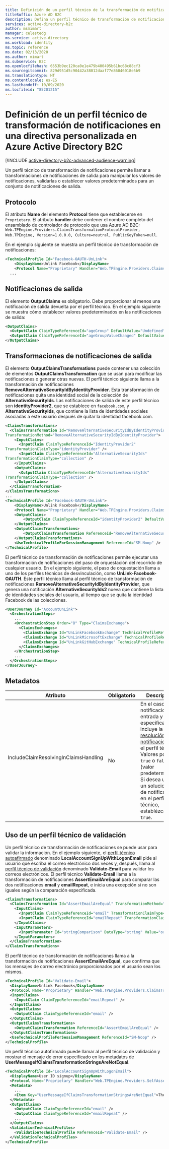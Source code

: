 ```yaml
---
title: Definición de un perfil técnico de la transformación de notificaciones
titleSuffix: Azure AD B2C
description: Defina un perfil técnico de transformación de notificaciones en una directiva personalizada en Azure Active Directory B2C.
services: active-directory-b2c
author: msmimart
manager: celestedg
ms.service: active-directory
ms.workload: identity
ms.topic: reference
ms.date: 02/13/2020
ms.author: mimart
ms.subservice: B2C
ms.openlocfilehash: 6553b9ec120ca0e1e479b400495b61bc68c88cf3
ms.sourcegitcommit: 829d951d5c90442a38012daaf77e86046018e5b9
ms.translationtype: HT
ms.contentlocale: es-ES
ms.lasthandoff: 10/09/2020
ms.locfileid: "85201215"
---
```

# <a name="define-a-claims-transformation-technical-profile-in-an-azure-active-directory-b2c-custom-policy"></a>Definición de un perfil técnico de transformación de notificaciones en una directiva personalizada en Azure Active Directory B2C

[!INCLUDE [active-directory-b2c-advanced-audience-warning](../../includes/active-directory-b2c-advanced-audience-warning.md)]

Un perfil técnico de transformación de notificaciones permite llamar a transformaciones de notificaciones de salida para manipular los valores de notificaciones, validarlas o establecer valores predeterminados para un conjunto de notificaciones de salida.

## <a name="protocol"></a>Protocolo

El atributo **Name** del elemento **Protocol** tiene que establecerse en `Proprietary`. El atributo **handler** debe contener el nombre completo del ensamblado de controlador de protocolo que usa Azure AD B2C: `Web.TPEngine.Providers.ClaimsTransformationProtocolProvider, Web.TPEngine, Version=1.0.0.0, Culture=neutral, PublicKeyToken=null`.

En el ejemplo siguiente se muestra un perfil técnico de transformación de notificaciones:

```xml
<TechnicalProfile Id="Facebook-OAUTH-UnLink">
    <DisplayName>Unlink Facebook</DisplayName>
    <Protocol Name="Proprietary" Handler="Web.TPEngine.Providers.ClaimsTransformationProtocolProvider, Web.TPEngine, Version=1.0.0.0, Culture=neutral, PublicKeyToken=null" />
  ...
```

## <a name="output-claims"></a>Notificaciones de salida

El elemento **OutputClaims** es obligatorio. Debe proporcionar al menos una notificación de salida devuelta por el perfil técnico. En el ejemplo siguiente se muestra cómo establecer valores predeterminados en las notificaciones de salida:

```xml
<OutputClaims>
  <OutputClaim ClaimTypeReferenceId="ageGroup" DefaultValue="Undefined" />
  <OutputClaim ClaimTypeReferenceId="ageGroupValueChanged" DefaultValue="false" />
</OutputClaims>
```

## <a name="output-claims-transformations"></a>Transformaciones de notificaciones de salida

El elemento **OutputClaimsTransformations** puede contener una colección de elementos **OutputClaimsTransformation** que se usan para modificar las notificaciones o generar otras nuevas. El perfil técnico siguiente llama a la transformación de notificaciones **RemoveAlternativeSecurityIdByIdentityProvider**. Esta transformación de notificaciones quita una identidad social de la colección de **AlternativeSecurityIds**. Las notificaciones de salida de este perfil técnico son **identityProvider2**, que se establece en `facebook.com`, y **AlternativeSecurityIds**, que contiene la lista de identidades sociales asociadas a este usuario después de quitar la identidad facebook.com.

```xml
<ClaimsTransformations>
  <ClaimsTransformation Id="RemoveAlternativeSecurityIdByIdentityProvider"
TransformationMethod="RemoveAlternativeSecurityIdByIdentityProvider">
    <InputClaims>
      <InputClaim ClaimTypeReferenceId="IdentityProvider2"
TransformationClaimType="identityProvider" />
      <InputClaim ClaimTypeReferenceId="AlternativeSecurityIds"
TransformationClaimType="collection" />
    </InputClaims>
    <OutputClaims>
      <OutputClaim ClaimTypeReferenceId="AlternativeSecurityIds"
TransformationClaimType="collection" />
    </OutputClaims>
  </ClaimsTransformation>
</ClaimsTransformations>
...
<TechnicalProfile Id="Facebook-OAUTH-UnLink">
    <DisplayName>Unlink Facebook</DisplayName>
    <Protocol Name="Proprietary" Handler="Web.TPEngine.Providers.ClaimsTransformationProtocolProvider, Web.TPEngine, Version=1.0.0.0, Culture=neutral, PublicKeyToken=null" />
    <OutputClaims>
        <OutputClaim ClaimTypeReferenceId="identityProvider2" DefaultValue="facebook.com" AlwaysUseDefaultValue="true" />
    </OutputClaims>
    <OutputClaimsTransformations>
        <OutputClaimsTransformation ReferenceId="RemoveAlternativeSecurityIdByIdentityProvider" />
    </OutputClaimsTransformations>
    <UseTechnicalProfileForSessionManagement ReferenceId="SM-Noop" />
</TechnicalProfile>
```

El perfil técnico de transformación de notificaciones permite ejecutar una transformación de notificaciones del paso de orquestación del recorrido de cualquier usuario. En el ejemplo siguiente, el paso de orquestación llama a uno de los perfiles técnicos de desvinculación, como **UnLink-Facebook-OAUTH**. Este perfil técnico llama al perfil técnico de transformación de notificaciones **RemoveAlternativeSecurityIdByIdentityProvider**, que genera una notificación **AlternativeSecurityIds2** nueva que contiene la lista de identidades sociales del usuario, al tiempo que se quita la identidad Facebook de las colecciones.

```xml
<UserJourney Id="AccountUnLink">
  <OrchestrationSteps>
    ...
    <OrchestrationStep Order="8" Type="ClaimsExchange">
      <ClaimsExchanges>
        <ClaimsExchange Id="UnLinkFacebookExchange" TechnicalProfileReferenceId="UnLink-Facebook-OAUTH" />
        <ClaimsExchange Id="UnLinkMicrosoftExchange" TechnicalProfileReferenceId="UnLink-Microsoft-OAUTH" />
        <ClaimsExchange Id="UnLinkGitHubExchange" TechnicalProfileReferenceId="UnLink-GitHub-OAUTH" />
      </ClaimsExchanges>
    </OrchestrationStep>
    ...
  </OrchestrationSteps>
</UserJourney>
```

## <a name="metadata"></a>Metadatos

| Atributo | Obligatorio | Descripción |
| --------- | -------- | ----------- |
| IncludeClaimResolvingInClaimsHandling  | No | En el caso de las notificaciones de entrada y salida, especifica si se incluye la [resolución de notificaciones](claim-resolver-overview.md) en el perfil técnico. Valores posibles: `true` o `false`  (valor predeterminado). Si desea utilizar un solucionador de notificaciones en el perfil técnico, establézcalo en `true`. |

## <a name="use-a-validation-technical-profile"></a>Uso de un perfil técnico de validación

Un perfil técnico de transformación de notificaciones se puede usar para validar la información. En el ejemplo siguiente, el [perfil técnico autoafirmado](self-asserted-technical-profile.md) denominado **LocalAccountSignUpWithLogonEmail** pide al usuario que escriba el correo electrónico dos veces y, después, llama al [perfil técnico de validación](validation-technical-profile.md) denominado **Validate-Email** para validar los correos electrónicos. El perfil técnico **Validate-Email** llama a la transformación de notificaciones **AssertEmailAreEqual** para comparar las dos notificaciones **email** y **emailRepeat**, e inicia una excepción si no son iguales según la comparación especificada.

```xml
<ClaimsTransformations>
  <ClaimsTransformation Id="AssertEmailAreEqual" TransformationMethod="AssertStringClaimsAreEqual">
    <InputClaims>
      <InputClaim ClaimTypeReferenceId="email" TransformationClaimType="inputClaim1" />
      <InputClaim ClaimTypeReferenceId="emailRepeat" TransformationClaimType="inputClaim2" />
    </InputClaims>
    <InputParameters>
      <InputParameter Id="stringComparison" DataType="string" Value="ordinalIgnoreCase" />
    </InputParameters>
  </ClaimsTransformation>
</ClaimsTransformations>
```

El perfil técnico de transformación de notificaciones llama a la transformación de notificaciones **AssertEmailAreEqual**, que confirma que los mensajes de correo electrónico proporcionados por el usuario sean los mismos.

```xml
<TechnicalProfile Id="Validate-Email">
  <DisplayName>Unlink Facebook</DisplayName>
  <Protocol Name="Proprietary" Handler="Web.TPEngine.Providers.ClaimsTransformationProtocolProvider, Web.TPEngine, Version=1.0.0.0, Culture=neutral, PublicKeyToken=null" />
  <InputClaims>
    <InputClaim ClaimTypeReferenceId="emailRepeat" />
  </InputClaims>
  <OutputClaims>
    <OutputClaim ClaimTypeReferenceId="email" />
  </OutputClaims>
  <OutputClaimsTransformations>
    <OutputClaimsTransformation ReferenceId="AssertEmailAreEqual" />
  </OutputClaimsTransformations>
  <UseTechnicalProfileForSessionManagement ReferenceId="SM-Noop" />
</TechnicalProfile>
```

Un perfil técnico autofirmado puede llamar al perfil técnico de validación y mostrar el mensaje de error especificado en los metadatos de **UserMessageIfClaimsTransformationStringsAreNotEqual**.

```xml
<TechnicalProfile Id="LocalAccountSignUpWithLogonEmail">
  <DisplayName>User ID signup</DisplayName>
  <Protocol Name="Proprietary" Handler="Web.TPEngine.Providers.SelfAssertedAttributeProvider, Web.TPEngine, Version=1.0.0.0, Culture=neutral, PublicKeyToken=null" />
  <Metadata>
    ...
    <Item Key="UserMessageIfClaimsTransformationStringsAreNotEqual">The email addresses you provided are not the same</Item>
  </Metadata>
  <OutputClaims>
    <OutputClaim ClaimTypeReferenceId="email" />
    <OutputClaim ClaimTypeReferenceId="emailRepeat" />
    ...
  </OutputClaims>
  <ValidationTechnicalProfiles>
    <ValidationTechnicalProfile ReferenceId="Validate-Email" />
  </ValidationTechnicalProfiles>
</TechnicalProfile>
```
